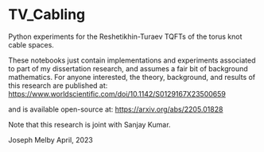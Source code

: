 # TV_Cabling
Python experiments for the Reshetikhin-Turaev TQFTs of the torus knot cable spaces. 

These notebooks just contain implementations and experiments associated to part of my dissertation
research, and assumes a fair bit of background mathematics. For anyone interested, the theory,
background, and results of this research are published at:
https://www.worldscientific.com/doi/10.1142/S0129167X23500659

and is available open-source at:
https://arxiv.org/abs/2205.01828

Note that this research is joint with Sanjay Kumar.

Joseph Melby
April, 2023
